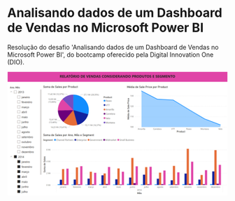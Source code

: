 # Analisando dados de um Dashboard de Vendas no Microsoft Power BI
Resolução do desafio 'Analisando dados de um Dashboard de Vendas no Microsoft Power BI', do bootcamp oferecido pela Digital Innovation One (DIO).

<img src="produtos_segmento.png" alt="pagina_produto_segmento">